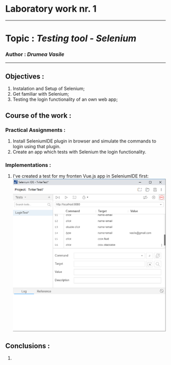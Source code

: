 # Laboratory work nr. 1
-----
# Topic : *Testing tool - Selenium*
### Author : *Drumea Vasile*
-----
## Objectives :
1. Instalation and Setup of Selenium;
2. Get familiar with Selenium;
3. Testing the login functionality of an own web app;

## Course of the work :
### Practical Assignments :
1. Install SeleniumIDE plugin in browser and simulate the commands to login using that plugin.
2. Create an app which tests with Selenium the login functionality. 

### Implementations :

1. I've created a test for my fronten Vue.js app in SeleniumIDE first:
![](img/Capture1.PNG)

## Conclusions : 
1. 
